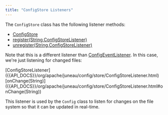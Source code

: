 ```yaml
---
title: "ConfigStore Listeners"
---
```


The `ConfigStore` class has the following listener methods:

- [ConfigStore]({{API_DOCS}}/org/apache/juneau/config/store/ConfigStore.html)
- [register(String,ConfigStoreListener)]({{API_DOCS}}/org/apache/juneau/config/store/ConfigStore.html#register(String,ConfigStoreListener))
- [unregister(String,ConfigStoreListener)]({{API_DOCS}}/org/apache/juneau/config/store/ConfigStore.html#unregister(String,ConfigStoreListener))

Note that this is a different listener than [ConfigEventListener]({{API_DOCS}}/org/apache/juneau/config/event/ConfigEventListener.html).
In this case, we're just listening for changed files:

<tree>
<java-class>[ConfigStoreListener]({{API_DOCS}}/org/apache/juneau/config/store/ConfigStoreListener.html)</java-class>
<node-1><java-method>[onChange(String)]({{API_DOCS}}/org/apache/juneau/config/store/ConfigStoreListener.html#onChange(String))</java-method></node-1>
</tree>

This listener is used by the `Config` class to listen for changes on the file system so that it can be updated in real-time.
